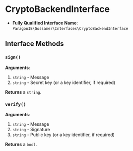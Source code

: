 # CryptoBackendInterface

* **Fully Qualified Interface Name**: `ParagonIE\Gossamer\Interfaces\CryptoBackendInterface`

## Interface Methods

### `sign()`

**Arguments**:

1. `string` - Message
2. `string` - Secret key (or a key identifier, if required)

**Returns** a `string`.

### `verify()`

**Arguments**:

1. `string` - Message
2. `string` - Signature
3. `string` - Public key (or a key identifier, if required)

**Returns** a `bool`.
